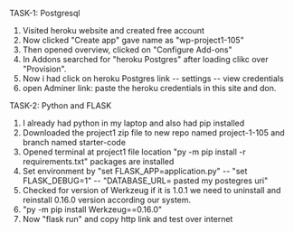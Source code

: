 TASK-1: Postgresql

1. Visited heroku website and created free account 
2. Now clicked "Create app" gave name as "wp-project1-105"
3. Then opened overview, clicked on "Configure Add-ons" 
4. In Addons searched for "heroku Postgres" after loading clikc over "Provision".
5. Now i had click on heroku Postgres link -- settings -- view credentials 
6. open Adminer link: paste the heroku credentials in this site and don.

TASK-2: Python and FLASK

1. I already had python in my laptop and also had pip installed 
2. Downloaded the project1 zip file to new repo named project-1-105 and branch named starter-code
3. Opened terminal at project1 file location "py -m pip install -r requirements.txt" packages are installed 
4. Set environment by "set FLASK_APP=application.py" -- "set FLASK_DEBUG=1" -- "DATABASE_URL= pasted my postegres uri"
5. Checked for version of Werkzeug if it is 1.0.1 we need to uninstall and reinstall 0.16.0 version according our system. 
6. "py -m pip install Werkzeug==0.16.0"
7. Now "flask run" and copy http link and test over internet